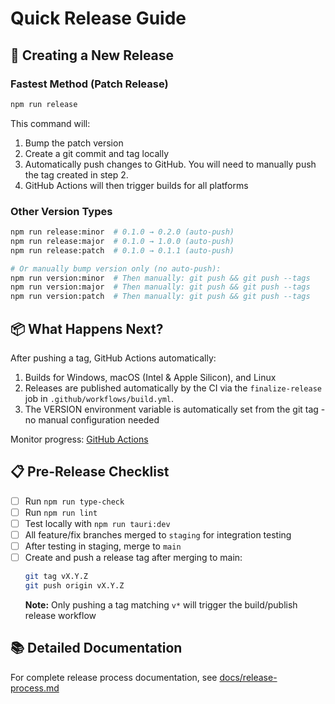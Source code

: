 # Quick Release Guide

## 🚀 Creating a New Release

### Fastest Method (Patch Release)

```bash
npm run release
```

This command will:

1. Bump the patch version
2. Create a git commit and tag locally
3. Automatically push changes to GitHub. You will need to manually push the tag created in step 2.
4. GitHub Actions will then trigger builds for all platforms

### Other Version Types

```bash
npm run release:minor  # 0.1.0 → 0.2.0 (auto-push)
npm run release:major  # 0.1.0 → 1.0.0 (auto-push)
npm run release:patch  # 0.1.0 → 0.1.1 (auto-push)

# Or manually bump version only (no auto-push):
npm run version:minor  # Then manually: git push && git push --tags
npm run version:major  # Then manually: git push && git push --tags
npm run version:patch  # Then manually: git push && git push --tags
```

## 📦 What Happens Next?

After pushing a tag, GitHub Actions automatically:

1. Builds for Windows, macOS (Intel & Apple Silicon), and Linux
2. Releases are published automatically by the CI via the `finalize-release` job in `.github/workflows/build.yml`.
3. The VERSION environment variable is automatically set from the git tag - no manual configuration needed

Monitor progress: [GitHub Actions](https://github.com/AustinKelsay/gtdspace/actions)

## 📋 Pre-Release Checklist

- [ ] Run `npm run type-check`
- [ ] Run `npm run lint`
- [ ] Test locally with `npm run tauri:dev`
- [ ] All feature/fix branches merged to `staging` for integration testing
- [ ] After testing in staging, merge to `main`
- [ ] Create and push a release tag after merging to main:
  ```bash
  git tag vX.Y.Z
  git push origin vX.Y.Z
  ```
  **Note:** Only pushing a tag matching `v*` will trigger the build/publish release workflow

## 📚 Detailed Documentation

For complete release process documentation, see [docs/release-process.md](docs/release-process.md)
